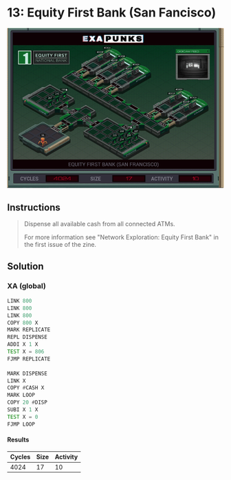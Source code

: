 # 13: Equity First Bank (San Fancisco)

<div align="center"><img src="EXAPUNKS - Equity First Bank (4024, 17, 10, 2022-12-05-19-22-11).gif" /></div>

## Instructions
> Dispense all available cash from all connected ATMs.
> 
> For more information see "Network Exploration: Equity First Bank" in the first issue of the zine.

## Solution

### XA (global)
```asm
LINK 800
LINK 800
LINK 800
COPY 800 X
MARK REPLICATE
REPL DISPENSE
ADDI X 1 X
TEST X = 806
FJMP REPLICATE

MARK DISPENSE
LINK X
COPY #CASH X
MARK LOOP
COPY 20 #DISP
SUBI X 1 X
TEST X = 0
FJMP LOOP
```

#### Results
| Cycles | Size | Activity |
|--------|------|----------|
| 4024   | 17   | 10       |
